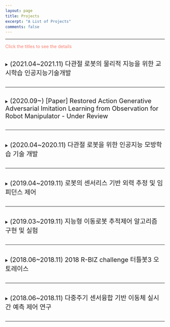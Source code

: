 ```yaml
---
layout: page
title: Projects
excerpt: "A List of Projects"
comments: false
---
```


---

<span style="color:Salmon"> Click the titles to see the details </span>

<br>
<details>
  <summary> <span style="font-size: 20px"> (2021.04~2021.11) 다관절 로봇의 물리적 지능을 위한 교시학습 인공지능기술개발 </span> </summary>
  <div markdown="1">
This project was conducted at <span style="color:#3399ff">Cyber Physical System Control Lab in Kyungpook National University</span> : [Link](http://control.knu.ac.kr/)<br>
본 연구사업은 과학기술정보통신부의 출연금 등으로 수행하고 있는 <b>한국전자통신연구원의 대경권 지역산업 기반 ICT 융합기술 고도화 지원사업 위탁연구과제</b>입니다.
  </div>  
    <span style="font-size: 20px; color:black"> 연구목표 </span><br>
    <div style="border: 1px solid black; padding: 10px; border-color: LightGray; background-color: rgba(211, 211, 211, 0.2);"> 
      <span style="font-size: 13px">
        　■ 　로봇 매니퓰레이터의 Task 적용을 위한 힘/위치 궤적 교시학습 시스템 구축<br>
         　■ 　<b>[맡은 역할] 직접 교시를 통한 사용자 의도 파악(힘/위치)이 가능한 교시학습 알고리즘 개발</b><br>
         　■ 　7축 다관절 로봇을 활용한 실제 작업에 대한 모방학습 알고리즘 적용 및 검증<br>
        </span>
    </div>
    <br>
    <span style="font-size: 20px; color:black"> Main Result </span><br>
    
    <p align="center">
    <img height="250" src="/assets/img/2021_ETRI/cleaning.gif">
    <p style="text-align:center;">그림 1. PANDA 매니퓰레이터 클리닝 태스크 적용</p>
    </p>
    <p align="center">
    <img height="250" src="/assets/img/2021_ETRI/writing.gif">
    <p style="text-align:center;">그림 2. PANDA 매니퓰레이터 글쓰기 태스크 적용</p>
    </p>
<br>

</details>
    
<br>

---

<br>
<details>
  <summary> <span style="font-size: 20px"> (2020.09~) [Paper] Restored Action Generative Adversarial Imitation Learning from Observation for Robot Manipulator - Under Review </span> </summary>
  <div markdown="1">
This project was conducted at <span style="color:#3399ff">Cyber Physical System Control Lab in Kyungpook National University</span> : [Link](http://control.knu.ac.kr/)
      <br>본 논문은 2021년 5월 ISA Transactions (IF 5.468)에 투고하여 Major Revision을 거친 후 22년 1월 기준 <b>Under review</b> 상태 입니다.
  </div>  
   
    <span style="font-size: 20px; color:black"> Motivation </span><br>
    <div style="border: 1px solid black; padding: 10px; border-color: LightGray; background-color: rgba(211, 211, 211, 0.2);"> 
      <span style="font-size: 13px">
          ■ 　일반적으로 로봇에 적용하기 위한 모방학습 알고리즘은 상태-행동 데이터 쌍을 필요로 한다. <br>
　　기구학적 또는 비용적인 면에서 힘/토크 센서를 장착할 수 없는 경우에 시연으로부터 행동 데이터를 수집하기 어렵다.<br>
          ■ 　관측에 의한 모방학습 방법은 상태 데이터만을 활용한 모방학습 방법으로 제안되었지만, <br>
               　　계산복잡성에 의해 실제 로봇에 적용하기 어려운 문제가 있다.<br>
          ■ 　행동 데이터를 수집할 수 없는 상황에 적용할 수 있는 효과적인 모방학습 방법이 필요하다. <br>
        </span>
    </div>
    <br>
    <br>
    <span style="font-size: 20px; color:black"> Contribution </span><br>
    <div style="border: 1px solid black; padding: 10px; border-color: LightGray; background-color: rgba(211, 211, 211, 0.2);"> 
      <span style="font-size: 13px">
          ■ 　복원된 행동을 제안하여 행동 데이터에 접근할 수 없는 경우에 적용할 수 있는 모방학습 방법을 제안한다.<br>
          ■ 　시연자의 궤적 데이터를 효과적으로 학습할 수 있는 Recurrent Generative Adversarial Networks를 제안한다.<br>
          ■ 　제안하는 방법을 7축 매니퓰레이터 'SAWYER' Drawing TASK에 적용하여 제안하는 방법의 우수성을 검증한다.<br>
        </span>
    </div>
    
  <br>
    <span style="font-size: 20px; color:black"> Main Result </span><br>
    
    <p align="center">
    <img height="250" src="/assets/img/paper/motivation.png">
    <p style="text-align:center;">그림 1. 복원된 행동의 필요성</p>
    </p>
    
    <p align="center">
    <img height="250" src="/assets/img/paper/ragil.png">
    <p style="text-align:center;">그림 2. 제안하는 RAGAIL 방법의 구성</p>
    </p>
    
    <p align="center">
    <img height="250" src="/assets/img/paper/gathering.png">
    <p style="text-align:center;">그림 3. 교시데이터 수집</p>
    </p>
    
    <p align="center">
    <img height="250" src="/assets/img/paper/triangle.png">
    <p style="text-align:center;">그림 4. 삼각형 그리기 태스크 수행 궤적</p>
    </p>
    
    <p align="center">
    <img height="250" src="/assets/img/paper/triangle2.png">
    <p style="text-align:center;">그림 5. 삼각형 그리기 태스크 수행 궤적 PLOT</p>
    </p>
    
    <p align="center">
    <img height="250" src="/assets/img/paper/triangle.gif">
    <p style="text-align:center;">그림 6. 삼각형 그리기 태스크 수행 궤적 영상</p>
    </p>
    
    <p align="center">
    <img height="250" src="/assets/img/paper/table.png">
    <p style="text-align:center;">그림 7. 기존의 방법들과 비교한 제안하는 방법의 우수성</p>
    </p>
    
    <br>
    <span style="font-size: 20px; color:black"> Conclusion </span><br>
    전문가의 행동 데이터에 접근할 수 없는 상황에서 복원된 행동을 이용한 모방학습 방법을 이용하여 태스크를 수행할 수 있음을 확인하고 우수한 성능을 보이는 것을 실험을 통해 검증했다.
</details>
    
<br>

---

<br>
<details>
  <summary> <span style="font-size: 20px"> (2020.04~2020.11) 다관절 로봇을 위한 인공지능 모방학습 기술 개발 </span> </summary>
  <div markdown="1">
This project was conducted at <span style="color:#3399ff">Cyber Physical System Control Lab in Kyungpook National University</span> : [Link](http://control.knu.ac.kr/)<br>
본 연구사업은 과학기술정보통신부의 출연금 등으로 수행하고 있는 <b>한국전자통신연구원의 대경권 지역산업 기반 ICT 융합기술 고도화 지원사업 위탁연구과제</b>입니다.
  </div>  
    <span style="font-size: 20px; color:black"> 연구목표 </span><br>
    <div style="border: 1px solid black; padding: 10px; border-color: LightGray; background-color: rgba(211, 211, 211, 0.2);"> 
      <span style="font-size: 13px">
        　■ 　<b>[맡은 역할] 가상환경을 활용한 로봇 매니퓰레이터의 경로 이동 모방학습방법 개발</b><br>
         　■ 　<b>[맡은 역할] 로봇의 교시 작업 시 사용자 의도 파악(힘+경로)을 위한 모방학습 알고리즘 개발</b><br>
         　■ 　<b>[맡은 역할] 다관절 로봇의 모방학습을 이용한 사용자 의도에 따른 접촉력 및 경로 이동작업 적용</b><br>
         　■ 　<b>[맡은 역할] Gazebo 가상환경 기반의 매니퓰레이터를 위한 학습환경 구축</b><br>
        </span>
    </div>
    <br>
        <span style="font-size: 20px; color:black"> 연구내용 </span><br>
    
    <p align="center">
  <img height="250" src="/assets/img/2020_ETRI/stage.bmp">
    <p style="text-align:center;">그림 1. 알고리즘 적용 순서</p>
    </p>
    
    <p align="center">
  <img height="250" src="/assets/img/2020_ETRI/gathering.PNG">
    <p style="text-align:center;">그림 2. 시연데이터 수집을 위한 환경구성</p>
    </p>
    
    <p align="center">
  <img height="250" src="/assets/img/2020_ETRI/gazebo.bmp">
    <p style="text-align:center;">그림 3. Gazebo환경 에서의 모방학습 테스트</p>
    </p>
    
    <p align="center">
  <img height="250" src="/assets/img/2020_ETRI/experiment2.bmp">
    <p style="text-align:center;">그림 4. 물체의 무게에 따른 분류 작업 태스크 설명</p>
    </p>
    
    <p align="center">
  <img height="250" src="/assets/img/2020_ETRI/experiment.bmp">
    <p style="text-align:center;">그림 5. 무게에 따라 각 관절에 측정되는 토크를 학습</p>
    </p>

    <p align="center">
  <img height="250" src="/assets/img/2020_ETRI/experiment3.PNG">
    <p style="text-align:center;">그림 6. 학습에 의한 무게에 따른 물체 분류 태스크</p>
    </p>
    
    <p align="center">
  <img height="250" src="/assets/img/2020_ETRI/ETRI.gif">
    <p style="text-align:center;">그림 7. 학습에 의한 무게에 따른 물체 분류 태스크 영상</p>
    </p>
    
    
<span style="font-size: 15px; color:black"> 1. 토크 센서에서 측정된 외부 토크 데이터를 수집하여 학습한다.<br> 2. 로봇의 각 조인트 각도 데이터를 수집하여 학습한다.<br> 3. 학습된 외력 추정 네트워크와 궤적 생성 네트워크 기반으로 시스템을 구성한다..<br> 4. 실제 로봇에 적용하여 태스크를 수행한다. <br> 실험결과 제안하는 알고리즘은 각기 다른 물병의 무게를 추정하고, 추정된 무게를 바탕으로 분류작업이 가능한 것을 확인하였다.</span><br>
</details>
    
<br>

---

<br>
<details>
  <summary> <span style="font-size: 20px"> (2019.04~2019.11) 로봇의 센서리스 기반 외력 추정 및 임피던스 제어 </span> </summary>
  <div markdown="1">
This project was conducted at <span style="color:#3399ff">Cyber Physical System Control Lab in Kyungpook National University</span> : [Link](http://control.knu.ac.kr/)<br>
본 연구사업은 과학기술정보통신부의 출연금 등으로 수행하고 있는 <b>한국전자통신연구원의 대경권 지역산업 기반 ICT 융합기술 고도화 지원사업 위탁연구과제</b>입니다.
  </div>  
    
    <span style="font-size: 20px; color:black"> 연구목표 </span><br>
    <div style="border: 1px solid black; padding: 10px; border-color: LightGray; background-color: rgba(211, 211, 211, 0.2);"> 
      <span style="font-size: 13px">
        　■ 　토크 센서가 없는 로봇 매니퓰레이터에 대한 수학적 모델 기반 외력 추정 알고리즘 개발<br>
         　■ 　모델 불확실성에 강인한 센서리스 임피던스 제어 알고리즘 개발<br>
         　■ 　7축 로봇 매니퓰레이터 대상 태스크 종속적인 임피던스 제어 타당성 검증<br>
         　■ 　<b>[맡은 역할] 실험 환경 구성 및 알고리즘 코드 구현</b><br>
         　■ 　<b>[맡은 역할] ROS 기반의 매니퓰레이터 제어 시스템 구축</b><br>
        </span>
    </div>
    <br>
<br>
    
    
    <span style="font-size: 20px; color:black"> 연구내용 </span><br>
<p align="center">
  <img height="250" src="/assets/img/2019_ETRI/framework.png">
    <p style="text-align:center;">ROS 기반의 RNE 외력 추정 및 제어 시스템 구성</p>
</p>
    
<p align="center">
  <img height="250" src="/assets/img/2019_ETRI/python_c.bmp">
    <p style="text-align:center;">M,C,G 행렬 계산에 소요되는 시간 Python과 C++의 비교</p>
</p>

<p align="center">
  <img height="250" src="/assets/img/2019_ETRI/force-estimation.gif">
    <p style="text-align:center;">0번 조인트에 대한 외력추정 태스크<br>빨간 선 - 토크 센서로부터 측정된 토크, 파란 선 - 외력 추정 알고리즘에 의해 추정된 토크</p>
</p>


<p align="center">
  <img height="250" src="/assets/img/2019_ETRI/force-estimation2.gif">
    <p style="text-align:center;">외력추정 태스크<br>빨간 선 - ESO 알고리즘에 의해 정된 토크, 파란 선 - 센서에 의해 추정된 토크, 검은 선 - SMO에 의해 추정된 토크</p>
</p>

<p align="center">
  <img height="250" src="/assets/img/2019_ETRI/estimation.bmp">
    <p style="text-align:center;">각 조인트의 외력추정 성능 </p>
</p>

<span style="font-size: 20px; color:black"> 연구결과 </span><br>
c++을 이용하여 7축 매니퓰레이터를 위한 recursive Newton-Eulor 방법을 코드로 구현함으로서<br>Python으로 작성된 코드와 비교하여 계산속도 향상<br>
모델 불확실성에도 강인한 sliding mode observer 설계<br>
외력 추정기 기반 Joint space의 임피던스 제어기 설계<br>

</details>
    
<br>

---

<br>
<details>
  <summary> <span style="font-size: 20px"> (2019.03~2019.11) 지능형 이동로봇 추적제어 알고리즘 구현 및 실험 </span> </summary>
  <div markdown="1">
This project was conducted at <span style="color:#3399ff">Cyber Physical System Control Lab in Kyungpook National University</span> : [Link](http://control.knu.ac.kr/)
  </div>  
<p style="font-size:1rem;font-weight:400" onContextMenu="return false;" onselectstart="return false" ondragstart="return false">
　팔로워 로봇은 카메라를 이용하여 리더 로봇를 인식하고, 인식된 팔로워의 속도 및 각속도를 설계된 알고리즘에 의해 추정한다. 해당 프로젝트는 추정된 속도 및 각속도를 활용하여 리더-팔로워 추적 제어 구현을 목표로 한다.
</p>

<br>
<span style="font-size: 20px; color:black"> Leader-Follower 추적 제어를 위한 기구학적 모델링 </span><br>
    
<p align="center">
  <img height="250" src="/assets/img/Leader_follower/state_equation.png">
    <p style="text-align:center;">Leader-Follwer 추적 제어 시스템을 위한 상태 방정식</p>
</p>
<br>
<span style="font-size: 20px; color:black"> Gazebo 상에서 구현된 가상의 Leader 추적 제어 </span><br>
<p align="center">
  <img height="250" src="/assets/img/Leader_follower/gazebo_simulation.gif">
    <p style="text-align:center;">Leader-Follwer 추적 제어 시스템을 사용한 가상의 Leader 로봇 추적 시뮬레이션<br>빨간선 - 가상의 Leader의 궤적, 파란선 - Follwer의 궤적</p>
</p>
<br>
<span style="font-size: 20px; color:black"> Leader 로봇 인식과 속도 및 각속도 추정 </span><br>
<p align="center">
  <img height="250" src="/assets/img/Leader_follower/yolov2.gif">
    <p style="text-align:center;">YOLOv2를 사용한 Leader 로봇 인식</p>
</p>
<br>
<span style="font-size: 15px; color:black"> 1. Leader 로봇을 인식하고 Depth 카메라를 이용하여 거리값을 측정한다.<br> 2. Localization을 통하여 Global 맵상에 Leader 로봇의 궤적을 기록한다.<br> 3. 궤적중 여러 포인트를 샘플링하고 평균필터를 이용하여 리더 로봇의 각도와 각속도를 추정한다.<br> 4. 추정된 Leader 로봇의 각도와 각속도를 리더 추적 제어 시스템에 대입하여 추적제어를 수행한다. </span><br>
<br>
<span style="font-size: 20px; color:black"> 실제 실험을 통한 검증 </span><br>
<p align="center">
  <img height="250" src="/assets/img/Leader_follower/experiment.gif">
    <p style="text-align:center;">실제 실험을 통한 각도 및 각속도 추정기반의 추적 제어 알고리즘 성능 검증<br>Leader 로봇은 선속도 0.2m/s, 각속도 0.15rad/s로 움직인다.<br>실험을 통해 측정한 결과 평균오차 4%~6%를 기록하였다.</p>
</p>
</details>
    
<br>

---

<br>
<details>
  <summary> <span style="font-size: 20px"> (2018.06~2018.11) 2018 R-BIZ challenge  터틀봇3 오토레이스 </span> </summary>
  <div markdown="1">
This project was conducted at <span style="color:#3399ff">Cyber Physical System Control Lab in Kyungpook National University</span> : [Link](http://control.knu.ac.kr/)
  </div>  
<p style="font-size:1rem;font-weight:400" onContextMenu="return false;" onselectstart="return false" ondragstart="return false">
    <div style="border: 1px solid black; padding: 10px; border-color: LightGray; background-color: rgba(211, 211, 211, 0.2);"> 
      <span style="font-size: 13px">
          2018 R-BIZ Challenge 터틀봇 3 오토레이스는 주어진 6개의 미션 (1. 신호등 미션, 2. 삼거리 미션, 3. 공사구간 미션,<br> 
          4. 주차 미션, 5. 차단 바 미션, 6. 터널 미션)을 수행하며 사전에 설계된 경기장을 1회 주행하는 것을 목표로 한다.
        </span>
    </div>
</p>


<br>
<p style="font-size:1.5rem;font-weight:400" onContextMenu="return false;" onselectstart="return false" ondragstart="return false">
　Turtlebot3 AutoRacing Missions
</p>
<p align="center">
  <img height="250" src="/assets/img/Turtlebot3_AutoRacing/traffic.JPG">
</p>
<p align="center">
  <img height="250" src="/assets/img/Turtlebot3_AutoRacing/intersection.JPG">
</p>
<p align="center">
  <img height="250" src="/assets/img/Turtlebot3_AutoRacing/obstacle.JPG">
</p>
<p align="center">
  <img height="250" src="/assets/img/Turtlebot3_AutoRacing/parking.JPG">
</p>
<p align="center">
  <img height="250" src="/assets/img/Turtlebot3_AutoRacing/stop.JPG">
</p>
<p align="center">
  <img height="250" src="/assets/img/Turtlebot3_AutoRacing/tunnel.JPG">
</p>
                                                                      
<p align="center">
    <img height="250" src="/assets/img/Turtlebot3_AutoRacing/racing.gif">
    <p style="text-align:center;">그림 1. 대회주행 영상</p>
</p>
                                 
                                 
<p align="center">
  <img height="250" src="/assets/img/Turtlebot3_AutoRacing/award.jpg">
<p style="text-align:center;"> 학부생 (<b>박종천</b>, 이응창, 김범주, 대학원생 진용식)으로 이루어진 '응창호'팀이 11월 15~17일 3일간 대구 엑스코 전시장에서 열린 '2018 대구국제로봇산업전 R-BIZ Challenge 터틀봇3 오토레이스'부문에서 16일 준결승전에서 4등을 기록하는 등 <b>'매스웍스 코리아 대표이사상'(상금 100만원 등)</b>을 수상</p>
</p>
</details>
    
<br>

---

<br>
<details>
  <summary> <span style="font-size: 20px"> (2018.06~2018.11) 다중주기 센서융합 기반 이동체 실시간 예측 제어 연구 </span> </summary>
  <div markdown="1">
This project was conducted at <span style="color:#3399ff">Cyber Physical System Control Lab in Kyungpook National University</span> : [Link](http://control.knu.ac.kr/)<br>
      본 연구사업은 과학기술정보통신부의 출연금 등으로 수행하고 있는 <b>한국전자통신연구원의 대경권 지역산업 기반 ICT 융합기술 고도화 지원사업 위탁연구과제</b>입니다.

  </div>  
    <span style="font-size: 20px; color:black"> 연구목표 </span><br>
    <div style="border: 1px solid black; padding: 10px; border-color: LightGray; background-color: rgba(211, 211, 211, 0.2);"> 
      <span style="font-size: 13px">
        　■ 　다양한 샘플링 주기를 가지는 시스템의 안정성 및 제어 성능 향상을 위한 기법 연구 <br>
         　■ 　다중 샘플링 주기를 가지는 샘플 데이터 시스템을 위한 상태 추정기 설계 <br>
         　■ 　불확실성 및 왜란에 대응한 실시간 동작을 위한 모델 기반 예측 제어기 설계<br>
         　■ 　<b>[맡은 역할] 모바일 로봇을 위한 라이다센서 기반의 Path Planning 알고리즘 구현 및 적용</b><br>
         　■ 　<b>[맡은 역할] ROS 기반의 모바일 로봇 제어 시스템 구축</b><br>
        </span>
    </div>
    <br>
<br>
<p style="font-size:1.5rem;font-weight:400" onContextMenu="return false;" onselectstart="return false" ondragstart="return false">
라이다센서 기반의 Path Planning 알고리즘 구현 및 적용
</p>

<p align="center">
  <img height="250" src="/assets/img/2018_ETRI/vlp16.png">
    <p style="text-align:center;">라이다는 고출력의 펄스레이저를 이용하여 물체에 반사되어 돌아오는 레이저 빔의 시간을 측정하여 거리정보를 획득
카메라센서만으로 측정이 어려운 거리정보나, 비가 오거나 어두운 환경에서도 주변의 물체를 인식할 수 있다.</p>
</p>

<p style="font-size:1.5rem;font-weight:400" onContextMenu="return false;" onselectstart="return false" ondragstart="return false">
    <b>LiDAR를 이용한 Obstacle detection, Mapping과 A*기반의 Path Planning</b>
</p>

<p align="center">
  <img height="250" src="/assets/img/2018_ETRI/path_planning.png">
</p>
<p align="center">
  <img height="250" src="/assets/img/2018_ETRI/path_planning2.png">
</p>
<p align="center">
  <img height="250" src="/assets/img/2018_ETRI/path_planning3.png">
</p>

<p style="font-size:1.5rem;font-weight:400" onContextMenu="return false;" onselectstart="return false" ondragstart="return false">
    <b>LiDAR를 이용한 Obstacle detection, Mapping과 A*기반의 Path Planning</b>
</p>

<p align="center">
  <img height="250" src="/assets/img/2018_ETRI/autonomous.png">
  <p style="text-align:center;">ROS 기반의 autonomous vehicle control system</p>
</p>

<p align="center">
  <img height="250" src="/assets/img/2018_ETRI/husky-experiment.gif">
    <p style="text-align:center;">Husky로봇 야외 실험영상</p>
</p>
<p align="center">
  <img height="250" src="/assets/img/2018_ETRI/husky-experiment2.gif"> 
    <p style="text-align:center;">라이다 센서 기반의 Path planning </p>
</p>
    
    
</details>
    
<br>

---
